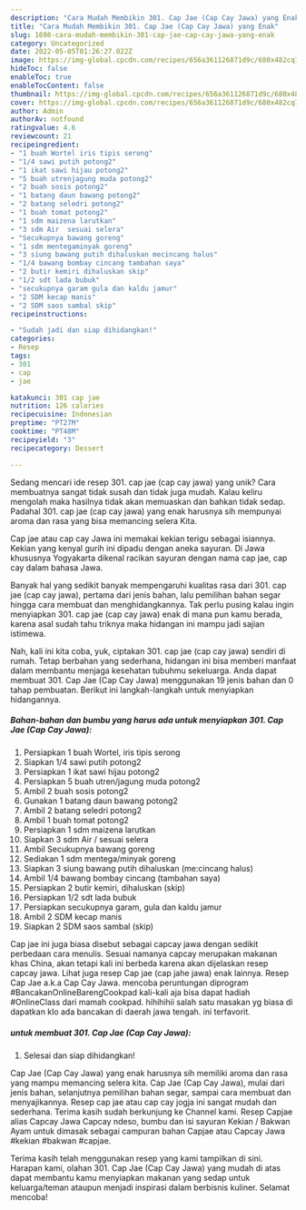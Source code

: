 ```yaml
---
description: "Cara Mudah Membikin 301. Cap Jae (Cap Cay Jawa) yang Enak"
title: "Cara Mudah Membikin 301. Cap Jae (Cap Cay Jawa) yang Enak"
slug: 1698-cara-mudah-membikin-301-cap-jae-cap-cay-jawa-yang-enak
category: Uncategorized
date: 2022-05-05T01:26:27.022Z
image: https://img-global.cpcdn.com/recipes/656a361126871d9c/680x482cq70/301-cap-jae-cap-cay-jawa-foto-resep-utama.jpg
hideToc: false
enableToc: true
enableTocContent: false
thumbnail: https://img-global.cpcdn.com/recipes/656a361126871d9c/680x482cq70/301-cap-jae-cap-cay-jawa-foto-resep-utama.jpg
cover: https://img-global.cpcdn.com/recipes/656a361126871d9c/680x482cq70/301-cap-jae-cap-cay-jawa-foto-resep-utama.jpg
author: Admin
authorAv: notfound
ratingvalue: 4.6
reviewcount: 21
recipeingredient:
- "1 buah Wortel iris tipis serong"
- "1/4 sawi putih potong2"
- "1 ikat sawi hijau potong2"
- "5 buah utrenjagung muda potong2"
- "2 buah sosis potong2"
- "1 batang daun bawang potong2"
- "2 batang seledri potong2"
- "1 buah tomat potong2"
- "1 sdm maizena larutkan"
- "3 sdm Air  sesuai selera"
- "Secukupnya bawang goreng"
- "1 sdm mentegaminyak goreng"
- "3 siung bawang putih dihaluskan mecincang halus"
- "1/4 bawang bombay cincang tambahan saya"
- "2 butir kemiri dihaluskan skip"
- "1/2 sdt lada bubuk"
- "secukupnya garam gula dan kaldu jamur"
- "2 SDM kecap manis"
- "2 SDM saos sambal skip"
recipeinstructions:

- "Sudah jadi dan siap dihidangkan!"
categories:
- Resep
tags:
- 301
- cap
- jae

katakunci: 301 cap jae 
nutrition: 126 calories
recipecuisine: Indonesian
preptime: "PT27M"
cooktime: "PT48M"
recipeyield: "3"
recipecategory: Dessert

---
```





Sedang mencari ide resep 301. cap jae (cap cay jawa) yang unik? Cara membuatnya sangat tidak susah dan tidak juga mudah. Kalau keliru mengolah maka hasilnya tidak akan memuaskan dan bahkan tidak sedap. Padahal 301. cap jae (cap cay jawa) yang enak harusnya sih mempunyai aroma dan rasa yang bisa memancing selera Kita.





Cap jae atau cap cay Jawa ini memakai kekian terigu sebagai isiannya. Kekian yang kenyal gurih ini dipadu dengan aneka sayuran. Di Jawa khususnya Yogyakarta dikenal racikan sayuran dengan nama cap jae, cap cay dalam bahasa Jawa.

Banyak hal yang sedikit banyak mempengaruhi kualitas rasa dari 301. cap jae (cap cay jawa), pertama dari jenis bahan, lalu pemilihan bahan segar hingga cara membuat dan menghidangkannya. Tak perlu pusing kalau ingin menyiapkan 301. cap jae (cap cay jawa) enak di mana pun kamu berada, karena asal sudah tahu triknya maka hidangan ini mampu jadi sajian istimewa.






Nah, kali ini kita coba, yuk, ciptakan 301. cap jae (cap cay jawa) sendiri di rumah. Tetap berbahan yang sederhana, hidangan ini bisa memberi manfaat dalam membantu menjaga kesehatan tubuhmu sekeluarga. Anda dapat membuat 301. Cap Jae (Cap Cay Jawa) menggunakan 19 jenis bahan dan 0 tahap pembuatan. Berikut ini langkah-langkah untuk menyiapkan hidangannya.

<!--inarticleads1-->

##### Bahan-bahan dan bumbu yang harus ada untuk menyiapkan 301. Cap Jae (Cap Cay Jawa):

1. Persiapkan 1 buah Wortel, iris tipis serong
1. Siapkan 1/4 sawi putih potong2
1. Persiapkan 1 ikat sawi hijau potong2
1. Persiapkan 5 buah utren/jagung muda potong2
1. Ambil 2 buah sosis potong2
1. Gunakan 1 batang daun bawang potong2
1. Ambil 2 batang seledri potong2
1. Ambil 1 buah tomat potong2
1. Persiapkan 1 sdm maizena larutkan
1. Siapkan 3 sdm Air / sesuai selera
1. Ambil Secukupnya bawang goreng
1. Sediakan 1 sdm mentega/minyak goreng
1. Siapkan 3 siung bawang putih dihaluskan (me:cincang halus)
1. Ambil 1/4 bawang bombay cincang (tambahan saya)
1. Persiapkan 2 butir kemiri, dihaluskan (skip)
1. Persiapkan 1/2 sdt lada bubuk
1. Persiapkan secukupnya garam, gula dan kaldu jamur
1. Ambil 2 SDM kecap manis
1. Siapkan 2 SDM saos sambal (skip)


Cap jae ini juga biasa disebut sebagai capcay jawa dengan sedikit perbedaan cara menulis. Sesuai namanya capcay merupakan makanan khas China, akan tetapi kali ini berbeda karena akan dijelaskan resep capcay jawa. Lihat juga resep Cap jae (cap jahe jawa) enak lainnya. Resep Cap Jae a.k.a Cap Cay Jawa. mencoba peruntungan diprogram #BancakanOnlineBarengCookpad kali-kali aja bisa dapat hadiah #OnlineClass dari mamah cookpad. hihihihii salah satu masakan yg biasa di dapatkan klo ada bancakan di daerah jawa tengah. ini terfavorit. 

<!--inarticleads2-->

#####  untuk membuat 301. Cap Jae (Cap Cay Jawa):


1. Selesai dan siap dihidangkan!

Cap Jae (Cap Cay Jawa) yang enak harusnya sih memiliki aroma dan rasa yang mampu memancing selera kita. Cap Jae (Cap Cay Jawa), mulai dari jenis bahan, selanjutnya pemilihan bahan segar, sampai cara membuat dan menyajikannya. Resep cap jae atau cap cay jogja ini sangat mudah dan sederhana. Terima kasih sudah berkunjung ke Channel kami. Resep Capjae alias Capcay Jawa Capcay ndeso, bumbu dan isi sayuran Kekian / Bakwan Ayam untuk dimasak sebagai campuran bahan Capjae atau Capcay Jawa #kekian #bakwan #capjae. 

Terima kasih telah menggunakan resep yang kami tampilkan di sini. Harapan kami, olahan 301. Cap Jae (Cap Cay Jawa) yang mudah di atas dapat membantu kamu menyiapkan makanan yang sedap untuk keluarga/teman ataupun menjadi inspirasi dalam berbisnis kuliner. Selamat mencoba!
